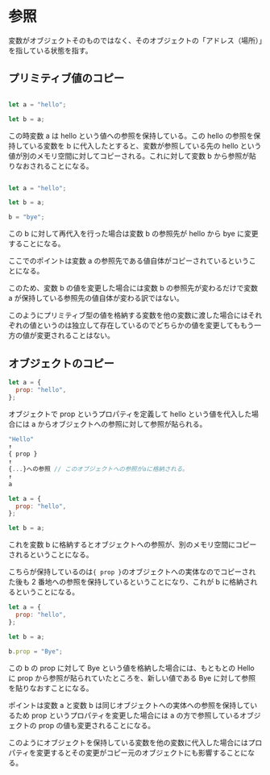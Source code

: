 # 参照

変数がオブジェクトそのものではなく、そのオブジェクトの「アドレス（場所）」を指している状態を指す。

## プリミティブ値のコピー

```JavaScript

let a = "hello";

let b = a;
```

この時変数 a は hello という値への参照を保持している。この hello の参照を保持している変数を b に代入したとすると、変数が参照している先の hello という値が別のメモリ空間に対してコピーされる。これに対して変数 b から参照が貼りなおされることになる。<br>

```JavaScript

let a = "hello";

let b = a;

b = "bye";
```

この b に対して再代入を行った場合は変数 b の参照先が hello から bye に変更することになる。

ここでのポイントは変数 a の参照先である値自体がコピーされているということになる。

このため、変数 b の値を変更した場合には変数 b の参照先が変わるだけで変数 a が保持している参照先の値自体が変わる訳ではない。

このようにプリミティブ型の値を格納する変数を他の変数に渡した場合にはそれぞれの値というのは独立して存在しているのでどちらかの値を変更してももう一方の値が変更されることはない。

## オブジェクトのコピー

```js
let a = {
  prop: "hello",
};
```

オブジェクトで prop というプロパティを定義して hello という値を代入した場合には a からオブジェクトへの参照に対して参照が貼られる。

```js
"Hello"
↑
{ prop }
↑
{...}への参照 // このオブジェクトへの参照がaに格納される。
↑
a
```

```js
let a = {
  prop: "hello",
};

let b = a;
```

これを変数 b に格納するとオブジェクトへの参照が、別のメモリ空間にコピーされるということになる。

こちらが保持しているのは`{ prop }`のオブジェクトへの実体なのでコピーされた後も 2 番地への参照を保持しているということになり、これが b に格納されるということになる。

```js
let a = {
  prop: "hello",
};

let b = a;

b.prop = "Bye";
```

この b の prop に対して Bye という値を格納した場合には、もともとの Hello に prop から参照が貼られていたところを、新しい値である Bye に対して参照を貼りなおすことになる。

ポイントは変数 a と変数 b は同じオブジェクトへの実体への参照を保持しているため prop というプロパティを変更した場合には a の方で参照しているオブジェクトの prop の値も変更されることになる。

このようにオブジェクトを保持している変数を他の変数に代入した場合にはプロパティを変更するとその変更がコピー元のオブジェクトにも影響することになる。
